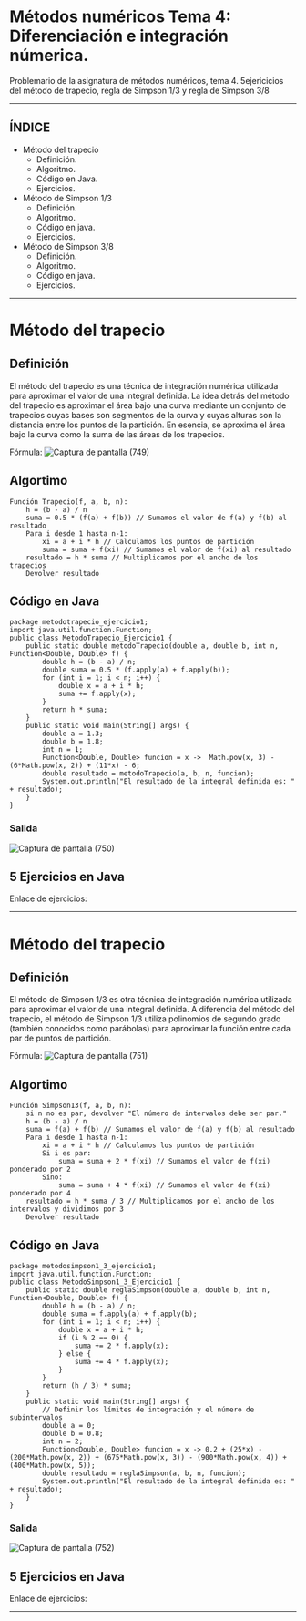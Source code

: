 # Métodos numéricos Tema 4: Diferenciación e integración númerica.
Problemario de la asignatura de métodos numéricos, tema 4. 5ejericicios del método de trapecio, regla de Simpson 1/3 y regla de Simpson 3/8

********************************************************************************************************************************************
## ÍNDICE
+ Método del trapecio
  - Definición.
  - Algoritmo.
  - Código en Java.
  - Ejercicios.
+ Método de Simpson 1/3
  - Definición.
  - Algoritmo.
  - Código en java.
  - Ejercicios.
+ Método de Simpson 3/8
  - Definición.
  - Algoritmo.
  - Código en java.
  - Ejercicios.
********************************************************************************************************************************************
# Método del trapecio
## Definición

El método del trapecio es una técnica de integración numérica utilizada para aproximar el valor de una integral definida. La idea detrás del método del trapecio es aproximar el área bajo una curva mediante un conjunto de trapecios cuyas bases son segmentos de la curva y cuyas alturas son la distancia entre los puntos de la partición. En esencia, se aproxima el área bajo la curva como la suma de las áreas de los trapecios.

Fórmula: ![Captura de pantalla (749)](https://github.com/AlanOrgazVillegas/MetodosNumericos_T4/assets/147757830/8de4aa6d-99a7-4d5a-a002-073596bfbe70)

## Algortimo
```
Función Trapecio(f, a, b, n):
    h = (b - a) / n
    suma = 0.5 * (f(a) + f(b)) // Sumamos el valor de f(a) y f(b) al resultado
    Para i desde 1 hasta n-1:
        xi = a + i * h // Calculamos los puntos de partición
        suma = suma + f(xi) // Sumamos el valor de f(xi) al resultado
    resultado = h * suma // Multiplicamos por el ancho de los trapecios
    Devolver resultado
```
## Código en Java

```
package metodotrapecio_ejercicio1;
import java.util.function.Function;
public class MetodoTrapecio_Ejercicio1 {
    public static double metodoTrapecio(double a, double b, int n, Function<Double, Double> f) {
        double h = (b - a) / n; 
        double suma = 0.5 * (f.apply(a) + f.apply(b)); 
        for (int i = 1; i < n; i++) {
            double x = a + i * h;
            suma += f.apply(x);
        }
        return h * suma;
    }
    public static void main(String[] args) {
        double a = 1.3; 
        double b = 1.8;
        int n = 1;
        Function<Double, Double> funcion = x ->  Math.pow(x, 3) - (6*Math.pow(x, 2)) + (11*x) - 6;
        double resultado = metodoTrapecio(a, b, n, funcion);
        System.out.println("El resultado de la integral definida es: " + resultado);
    }
}
```
### Salida

![Captura de pantalla (750)](https://github.com/AlanOrgazVillegas/MetodosNumericos_T4/assets/147757830/7068292e-5553-4b3f-9a62-197c30764488)

## 5 Ejercicios en Java

Enlace de ejercicios: 

********************************************************************************************************************************************
# Método del trapecio
## Definición

El método de Simpson 1/3 es otra técnica de integración numérica utilizada para aproximar el valor de una integral definida. A diferencia del método del trapecio, el método de Simpson 1/3 utiliza polinomios de segundo grado (también conocidos como parábolas) para aproximar la función entre cada par de puntos de partición.

Fórmula: ![Captura de pantalla (751)](https://github.com/AlanOrgazVillegas/MetodosNumericos_T4/assets/147757830/ba15c43b-8278-439c-bb66-a6d065d2847e)

## Algortimo

```
Función Simpson13(f, a, b, n):
    si n no es par, devolver "El número de intervalos debe ser par."
    h = (b - a) / n
    suma = f(a) + f(b) // Sumamos el valor de f(a) y f(b) al resultado
    Para i desde 1 hasta n-1:
        xi = a + i * h // Calculamos los puntos de partición
        Si i es par:
            suma = suma + 2 * f(xi) // Sumamos el valor de f(xi) ponderado por 2
        Sino:
            suma = suma + 4 * f(xi) // Sumamos el valor de f(xi) ponderado por 4
    resultado = h * suma / 3 // Multiplicamos por el ancho de los intervalos y dividimos por 3
    Devolver resultado
```
## Código en Java

```
package metodosimpson1_3_ejercicio1;
import java.util.function.Function;
public class MetodoSimpson1_3_Ejercicio1 {
    public static double reglaSimpson(double a, double b, int n, Function<Double, Double> f) {
        double h = (b - a) / n; 
        double suma = f.apply(a) + f.apply(b); 
        for (int i = 1; i < n; i++) {
            double x = a + i * h;
            if (i % 2 == 0) {
                suma += 2 * f.apply(x);
            } else {
                suma += 4 * f.apply(x);
            }
        }
        return (h / 3) * suma;
    }
    public static void main(String[] args) {
        // Definir los límites de integración y el número de subintervalos
        double a = 0; 
        double b = 0.8; 
        int n = 2; 
        Function<Double, Double> funcion = x -> 0.2 + (25*x) - (200*Math.pow(x, 2)) + (675*Math.pow(x, 3)) - (900*Math.pow(x, 4)) + (400*Math.pow(x, 5));
        double resultado = reglaSimpson(a, b, n, funcion);
        System.out.println("El resultado de la integral definida es: " + resultado);
    }
}
```
### Salida

![Captura de pantalla (752)](https://github.com/AlanOrgazVillegas/MetodosNumericos_T4/assets/147757830/d595b47c-19de-4a45-b39b-877b0280e061)

## 5 Ejercicios en Java

Enlace de ejercicios: 

********************************************************************************************************************************************



